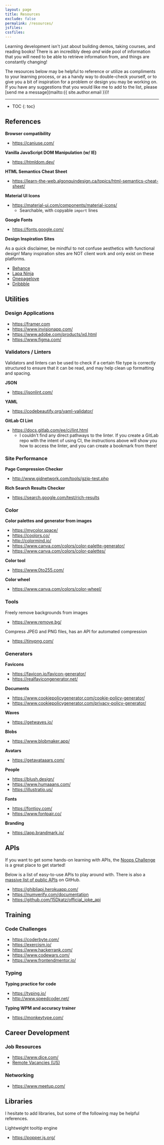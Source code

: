 ```yaml
---
layout: page
title: Resources
exclude: false
permalink: /resources/
jsfiles:
cssfiles:
---
```


Learning development isn't just about building demos, taking courses, and reading books! There is an incredibly deep _and_ wide pool of information that you will need to be able to retrieve information from, and things are constantly changing!

The resources below may be helpful to reference or utilize as compliments to your learning process, or as a handy way to double-check yourself, or to give you a bit of inspiration for a problem or design you may be working on. If you have any suggestions that you would like me to add to the list, please [send me a message](mailto:{{ site.author.email }})!

---

* TOC
{: toc}


## References

**Browser compatibility**
- <https://caniuse.com/>

**Vanilla JavaScript DOM Manipulation (w/ IE)**
- <https://htmldom.dev/>

**HTML Semantics Cheat Sheet**
- <https://learn-the-web.algonquindesign.ca/topics/html-semantics-cheat-sheet/>

**Material UI Icons**
- <https://material-ui.com/components/material-icons/>
  - Searchable, with copyable `import` lines

**Google Fonts**
- <https://fonts.google.com/>

**Design Inspiration Sites**

As a quick disclaimer, be mindful to not confuse aesthetics with functional design! Many inspiration sites are NOT client work and only exist on these platforms.

- [Behance](https://www.behance.net/)
- [Lapa Ninja](https://www.lapa.ninja/)
- [Onepagelove](https://onepagelove.com/)
- [Dribbble](https://dribbble.com/)


## Utilities

### Design Applications

- <https://framer.com>
- <https://www.invisionapp.com/>
- <https://www.adobe.com/products/xd.html>
- <https://www.figma.com/>

### Validators / Linters

Validators and linters can be used to check if a certain file type is correctly structured to ensure that it can be read, and may help clean up formatting and spacing.

**JSON**
- <https://jsonlint.com/>

**YAML**
- <https://codebeautify.org/yaml-validator/>

**GitLab CI Lint**
- <https://docs.gitlab.com/ee/ci/lint.html>
  - I couldn't find any direct pathways to the linter. If you create a GitLab repo with the intent of using CI, the instructions above will show you how to access the linter, and you can create a bookmark from there!


### Site Performance

**Page Compression Checker**
- <http://www.gidnetwork.com/tools/gzip-test.php>

**Rich Search Results Checker**
- <https://search.google.com/test/rich-results>


### Color

**Color palettes and generator from images**
- <https://mycolor.space/>
- <https://coolors.co/>
- <http://colormind.io/>
- <https://www.canva.com/colors/color-palette-generator/>
- <https://www.canva.com/colors/color-palettes/>

**Color tool**
- <https://www.0to255.com/>

**Color wheel**
- <https://www.canva.com/colors/color-wheel/>


### Tools

Freely remove backgrounds from images
- <https://www.remove.bg/>

Compress JPEG and PNG files, has an API for automated compression
- <https://tinypng.com/>

### Generators

**Favicons**
- <https://favicon.io/favicon-generator/>
- <https://realfavicongenerator.net/>

**Documents**
- <https://www.cookiepolicygenerator.com/cookie-policy-generator/>
- <https://www.cookiepolicygenerator.com/privacy-policy-generator/>

**Waves**
- <https://getwaves.io/>

**Blobs**
- <https://www.blobmaker.app/>

**Avatars**
- <https://getavataaars.com/>

**People**
- <https://blush.design/>
- <https://www.humaaans.com/>
- <https://illustratio.us/>

**Fonts**
- <https://fontjoy.com/>
- <https://www.fontpair.co/>

**Branding**
- <https://app.brandmark.io/>

## APIs

If you want to get some hands-on learning with APIs, the [Noops Challenge](https://noopschallenge.com/) is a great place to get started!

Below is a list of easy-to-use APIs to play around with. There is also a [massive list of public APIs](https://github.com/public-apis/public-apis) on GitHub.

- <https://ghibliapi.herokuapp.com/>
- <https://numverify.com/documentation>
- <https://github.com/15Dkatz/official_joke_api>

## Training

### Code Challenges

- <https://coderbyte.com/>
- <https://exercism.io/>
- <https://www.hackerrank.com/>
- <https://www.codewars.com/>
- <https://www.frontendmentor.io/>


### Typing

**Typing practice for code**
- <https://typing.io/>
- <http://www.speedcoder.net/>

**Typing WPM and accuracy trainer**
- <https://monkeytype.com/>


## Career Development

### Job Resources

- <https://www.dice.com/>
- [Remote Vacancies (US)](https://docs.google.com/spreadsheets/d/e/2PACX-1vRnGWwEeYo7LEKiGMaRI7vGtz-CS9aTg4r6c8gsaNM_gMfK2wxZwynT-MTdZHLegMqMwNj0VugftnvM/pubhtml)


### Networking

- <https://www.meetup.com/>


## Libraries

I hesitate to add libraries, but some of the following may be helpful references.

Lightweight tooltip engine
- <https://popper.js.org/>